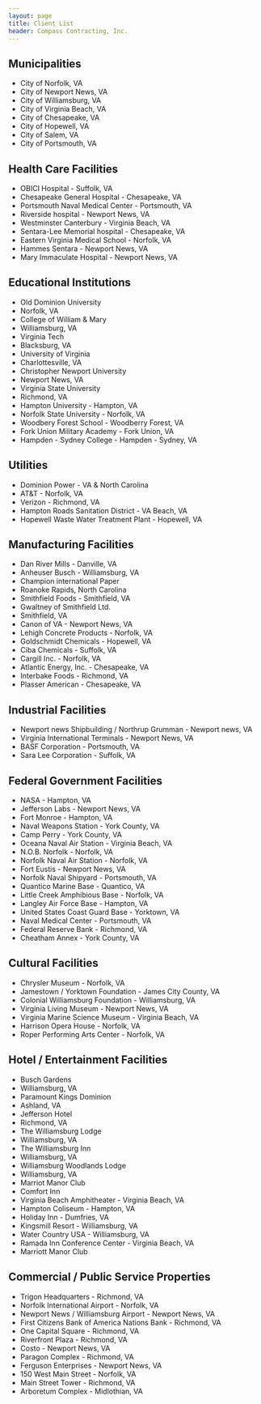```yaml
--- 
layout: page
title: Client List
header: Compass Contracting, Inc.
---
```


## Municipalities

* City of Norfolk, VA
* City of Newport News, VA
* City of Williamsburg, VA
* City of Virginia Beach, VA
* City of Chesapeake, VA
* City of Hopewell, VA
* City of Salem, VA
* City of Portsmouth, VA

## Health Care Facilities

* OBICI Hospital - Suffolk, VA
* Chesapeake General Hospital - Chesapeake, VA
* Portsmouth Naval Medical Center - Portsmouth, VA
* Riverside hospital - Newport News, VA
* Westminster Canterbury - Virginia Beach, VA
* Sentara-Lee Memorial hospital - Chesapeake, VA
* Eastern Virginia Medical School - Norfolk, VA
* Hammes Sentara - Newport News, VA
* Mary Immaculate Hospital - Newport News, VA

## Educational Institutions

* Old Dominion University
* Norfolk, VA
* College of William & Mary
* Williamsburg, VA
* Virginia Tech
* Blacksburg, VA
* University of Virginia
* Charlottesville, VA
* Christopher Newport University
* Newport News, VA
* Virginia State University
* Richmond, VA
* Hampton University - Hampton, VA
* Norfolk State University - Norfolk, VA
* Woodbery Forest School - Woodberry Forest, VA
* Fork Union Military Academy - Fork Union, VA
* Hampden - Sydney College - Hampden - Sydney, VA

## Utilities

* Dominion Power - VA & North Carolina
* AT&T - Norfolk, VA
* Verizon - Richmond, VA
* Hampton Roads Sanitation District - VA Beach, VA
* Hopewell Waste Water Treatment Plant - Hopewell, VA

## Manufacturing Facilities

* Dan River Mills - Danville, VA
* Anheuser Busch - Williamsburg, VA
* Champion international Paper
* Roanoke Rapids, North Carolina
* Smithfield Foods - Smithfield, VA
* Gwaltney of Smithfield Ltd.
* Smithfield, VA
* Canon of VA - Newport News, VA
* Lehigh Concrete Products - Norfolk, VA
* Goldschmidt Chemicals - Hopewell, VA
* Ciba Chemicals - Suffolk, VA
* Cargill Inc. - Norfolk, VA
* Atlantic Energy, Inc. - Chesapeake, VA
* Interbake Foods - Richmond, VA
* Plasser American - Chesapeake, VA

## Industrial Facilities

* Newport news Shipbuilding / Northrup Grumman - Newport news, VA
* Virginia International Terminals - Newport News, VA
* BASF Corporation - Portsmouth, VA
* Sara Lee Corporation - Suffolk, VA

## Federal Government Facilities

* NASA - Hampton, VA
* Jefferson Labs - Newport News, VA
* Fort Monroe - Hampton, VA
* Naval Weapons Station - York County, VA
* Camp Perry - York County, VA
* Oceana Naval Air Station - Virginia Beach, VA
* N.O.B. Norfolk - Norfolk, VA
* Norfolk Naval Air Station - Norfolk, VA
* Fort Eustis - Newport News, VA
* Norfolk Naval Shipyard - Portsmouth, VA
* Quantico Marine Base - Quantico, VA
* Little Creek Amphibious Base - Norfolk, VA
* Langley Air Force Base - Hampton, VA
* United States Coast Guard Base - Yorktown, VA
* Naval Medical Center - Portsmouth, VA
* Federal Reserve Bank - Richmond, VA
* Cheatham Annex - York County, VA

## Cultural Facilities

* Chrysler Museum - Norfolk, VA
* Jamestown / Yorktown Foundation - James City County, VA
* Colonial Williamsburg Foundation - Williamsburg, VA
* Virginia Living Museum - Newport News, VA
* Virginia Marine Science Museum - Virginia Beach, VA
* Harrison Opera House - Norfolk, VA
* Roper Performing Arts Center - Norfolk, VA

## Hotel / Entertainment Facilities

* Busch Gardens
* Williamsburg, VA
* Paramount Kings Dominion
* Ashland, VA
* Jefferson Hotel
* Richmond, VA
* The Williamsburg Lodge
* Williamsburg, VA
* The Williamsburg Inn
* Williamsburg, VA
* Williamsburg Woodlands Lodge
* Williamsburg, VA
* Marriot Manor Club
* Comfort Inn
* Virginia Beach Amphitheater - Virginia Beach, VA
* Hampton Coliseum - Hampton, VA
* Holiday Inn - Dumfries, VA
* Kingsmill Resort - Williamsburg, VA
* Water Country USA - Williamsburg, VA
* Ramada Inn Conference Center - Virginia Beach, VA
* Marriott Manor Club

## Commercial / Public Service Properties

* Trigon Headquarters - Richmond, VA
* Norfolk International Airport - Norfolk, VA
* Newport News / Williamsburg Airport - Newport News, VA
* First Citizens Bank of America Nations Bank - Richmond, VA
* One Capital Square - Richmond, VA
* Riverfront Plaza - Richmond, VA
* Costo - Newport News, VA
* Paragon Complex - Richmond, VA
* Ferguson Enterprises - Newport News, VA
* 150 West Main Street - Norfolk, VA
* Main Street Tower - Richmond, VA
* Arboretum Complex - Midlothian, VA
 
